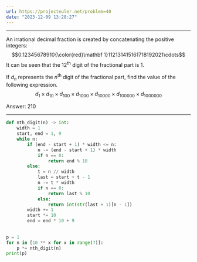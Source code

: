 ```yaml
---
url: https://projecteuler.net/problem=40
date: "2023-12-09 13:28:27"
---
```

---
An irrational decimal fraction is created by concatenating the positive integers:
$$0.12345678910{\color{red}\mathbf 1}112131415161718192021\cdots$$
It can be seen that the $12$<sup>th</sup> digit of the fractional part is $1$.

If $d_n$ represents the $n$<sup>th</sup> digit of the fractional part, find the value of the following expression.
$$d_1 \times d_{10} \times d_{100} \times d_{1000} \times d_{10000} \times d_{100000} \times d_{1000000}$$

Answer: 210

---
```python
def nth_digit(n) -> int:  
    width = 1  
    start, end = 1, 9  
    while n:  
        if (end - start + 1) * width <= n:  
            n -= (end - start + 1) * width  
            if n == 0:  
                return end % 10  
        else:  
            t = n // width  
            last = start + t - 1  
            n -= t * width  
            if n == 0:  
                return last % 10  
            else:  
                return int(str(last + 1)[n - 1])  
        width += 1  
        start *= 10  
        end = end * 10 + 9  
  
  
p = 1  
for n in [10 ** x for x in range(7)]:  
    p *= nth_digit(n)  
print(p)
```